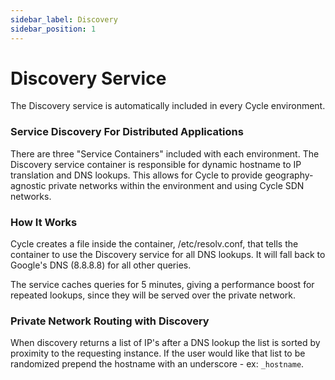 ```yaml
---
sidebar_label: Discovery
sidebar_position: 1
---
```


# Discovery Service
The Discovery service is automatically included in every Cycle environment.

### Service Discovery For Distributed Applications
There are three "Service Containers" included with each environment. The Discovery service container is responsible for dynamic hostname to IP translation and DNS lookups. This allows for Cycle to provide geography-agnostic private networks within the environment and using Cycle SDN networks.
 
### How It Works
Cycle creates a file inside the container, /etc/resolv.conf, that tells the container to use the Discovery service for all DNS lookups. It will fall back to Google's DNS (8.8.8.8) for all other queries.

The service caches queries for 5 minutes, giving a performance boost for repeated lookups, since they will be served over the private network.

### Private Network Routing with Discovery
When discovery returns a list of IP's after a DNS lookup the list is sorted by proximity to the requesting instance.  If the user would like that list to be randomized prepend the hostname with an underscore - ex: `_hostname`.